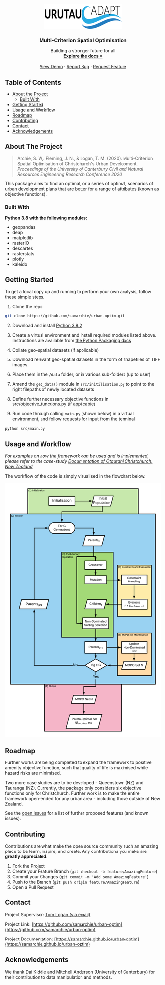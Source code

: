 <br />
<p align="center">
  <a href="https://github.com/samarchie/urban-optim">
    <img src="docs/urutau-logo.svg" alt="Logo" width="250" height="80">
  </a>

  <h3 align="center">Multi-Criterion Spatial Optimisation</h3>

  <p align="center">
    Building a stronger future for all
    <br />
    <a href="http://urutau.co.nz/research/spatial_optimization"><strong>Explore the docs »</strong></a>
    <br />
    <br />
    <a href="https://samarchie.github.io/urban-optim">View Demo</a>
    ·
    <a href="https://github.com/samarchie/urban-optim/issues">Report Bug</a>
    ·
    <a href="https://github.com/samarchie/urban-optim/issues">Request Feature</a>
  </p>
</p>



## Table of Contents

* [About the Project](#about-the-project)
  * [Built With](#built-with)
* [Getting Started](#getting-started)
* [Usage and Workflow](#usage-and-workflow)
* [Roadmap](#roadmap)
* [Contributing](#contributing)
* [Contact](#contact)
* [Acknowledgements](#acknowledgements)



## About The Project

> Archie, S. W,. Fleming, J. N., & Logan, T. M. (2020).  Multi-Criterion Spatial Optimisation of Christchurch's Urban Development. *Proceedings of the University of Canterbury Civil and Natural Resources Engineering Research Conference 2020*

This package aims to find an optimal, or a series of optimal, scenarios of urban development plans that are better for a range of attributes (known as objective functions).

### Built With
**Python 3.8 with the following modules:**

* []() geopandas
* []() deap
* []() matplotlib
* []() rasterIO
* []() descartes
* []() rasterstats
* []() plotly
* []() kaleido


## Getting Started

To get a local copy up and running to perform your own analysis, follow these simple steps.

1. Clone the repo
```sh
git clone https://github.com/samarchie/urban-optim.git
```
2. Download and install [Python 3.8.2](https://www.python.org/downloads/release/python-382/)

3. Create a virtual environment and install required modules listed above. Instructions are available from [the Python Packaging docs](https://packaging.python.org/guides/installing-using-pip-and-virtual-environments/)

4. Collate geo-spatial datasets (if applicable)
  1. Download relevant geo-spatial datasets in the form of shapefiles of TIFF images.
  2. Place them in the `/data` folder, or in various sub-folders (up to user)
  2. Amend the `get_data()` module in `src/initilisation.py` to point to the right filepaths of newly located datasets

5. Define further necessary objective functions in src/objective_functions.py (if applicable)

6. Run code through calling `main.py` (shown below) in a virtual environment, and follow requests for input from the terminal
```sh
python src/main.py
```

## Usage and Workflow

_For examples on how the framework can be used and is implemented, please refer to the case-study  [Documentation of Ōtautahi Christchurch, New Zealand](https://samarchie.github.io/urban-optim)_

The workflow of the code is simply visualised in the flowchart below.

![Image](./docs/figs/flowchart.png)


## Roadmap
Further works are being completed to expand the framework to positive amenity objective function, such that quality of life is maximised while hazard risks are minimised.

Two more case studies are to be developed - Queenstown (NZ) and Tauranga (NZ). Currently, the package only considers six objective functions only for Christchurch. Further work is to make the entire framework open-ended for any urban area - including those outside of New Zealand.

See the [open issues](https://github.com/samarchie/urban-optim/issues) for a list of further proposed features (and known issues).


## Contributing

Contributions are what make the open source community such an amazing place to be learn, inspire, and create. Any contributions you make are **greatly appreciated**.

1. Fork the Project
2. Create your Feature Branch (`git checkout -b feature/AmazingFeature`)
3. Commit your Changes (`git commit -m 'Add some AmazingFeature'`)
4. Push to the Branch (`git push origin feature/AmazingFeature`)
5. Open a Pull Request


## Contact

Project Supervisor: [Tom Logan (via email)](mailto:tom.logan@canterbury.ac.nz)

Project Link: [https://github.com/samarchie/urban-optim](https://github.com/samarchie/urban-optim)

Project Documentation: [https://samarchie.github.io/urban-optim](https://samarchie.github.io/urban-optim)


## Acknowledgements

We thank Dai Kiddle and Mitchell Anderson (University
of Canterbury) for their contribution to data manipulation
and methods.
